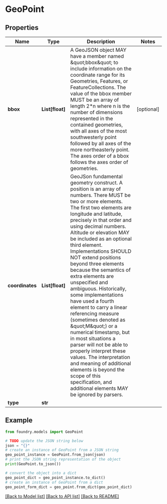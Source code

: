 # GeoPoint

## Properties

Name | Type | Description | Notes
------------ | ------------- | ------------- | -------------
**bbox** | **List\[float\]** | A GeoJSON object MAY have a member named \&quot;bbox\&quot; to include information on the coordinate range for its Geometries, Features, or FeatureCollections. The value of the bbox member MUST be an array of length 2\*n where n is the number of dimensions represented in the contained geometries, with all axes of the most southwesterly point followed by all axes of the more northeasterly point. The axes order of a bbox follows the axes order of geometries.  | \[optional\]
**coordinates** | **List\[float\]** | GeoJSon fundamental geometry construct.  A position is an array of numbers. There MUST be two or more elements. The first two elements are longitude and latitude, precisely in that order and using decimal numbers. Altitude or elevation MAY be included as an optional third element.  Implementations SHOULD NOT extend positions beyond three elements because the semantics of extra elements are unspecified and ambiguous. Historically, some implementations have used a fourth element to carry a linear referencing measure (sometimes denoted as \&quot;M\&quot;) or a numerical timestamp, but in most situations a parser will not be able to properly interpret these values. The interpretation and meaning of additional elements is beyond the scope of this specification, and additional elements MAY be ignored by parsers.  |
**type** | **str** |  |

## Example

```python
from foundry.models import GeoPoint

# TODO update the JSON string below
json = "{}"
# create an instance of GeoPoint from a JSON string
geo_point_instance = GeoPoint.from_json(json)
# print the JSON string representation of the object
print(GeoPoint.to_json())

# convert the object into a dict
geo_point_dict = geo_point_instance.to_dict()
# create an instance of GeoPoint from a dict
geo_point_form_dict = geo_point.from_dict(geo_point_dict)
```

[\[Back to Model list\]](../README.md#documentation-for-models) [\[Back to API list\]](../README.md#documentation-for-api-endpoints) [\[Back to README\]](../README.md)
